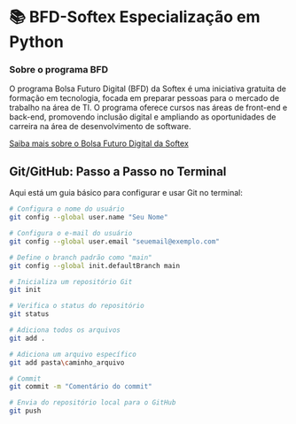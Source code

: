 # 📚 BFD-Softex   Especialização em Python 
### Sobre o programa BFD
O programa Bolsa Futuro Digital (BFD) da Softex  é uma iniciativa gratuita de formação em tecnologia, focada em preparar pessoas para o mercado de trabalho na área de TI.
O programa oferece cursos nas áreas de front-end e back-end, promovendo inclusão digital e ampliando as oportunidades de carreira na área de desenvolvimento de software.

[Saiba mais sobre o Bolsa Futuro Digital da Softex](https://bfd.softexpe.org.br/)  

## Git/GitHub: Passo a Passo no Terminal
Aqui está um guia básico para configurar e usar Git no terminal:
```bash
# Configura o nome do usuário
git config --global user.name "Seu Nome"

# Configura o e-mail do usuário
git config --global user.email "seuemail@exemplo.com"

# Define o branch padrão como "main"
git config --global init.defaultBranch main

# Inicializa um repositório Git
git init

# Verifica o status do repositório
git status

# Adiciona todos os arquivos
git add .

# Adiciona um arquivo específico
git add pasta\caminho_arquivo

# Commit
git commit -m "Comentário do commit"

# Envia do repositório local para o GitHub
git push
